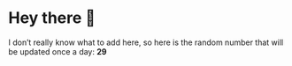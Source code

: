 # Hey there 👋

I don’t really know what to add here, so here is the random number that will be updated once a day: **29**
